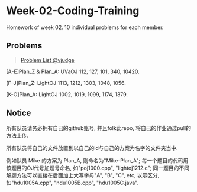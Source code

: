 # Week-02-Coding-Training
Homework of week 02. 10 individual problems for each member.

## Problems
>[Problem List @vjudge](http://acm.hust.edu.cn/vjudge/contest/view.action?cid=113422#overview)

[A-E]Plan_Z & Plan_A: UVaOJ 112, 127, 101, 340, 10420.

[F-J]Plan_Z: LightOJ 1113, 1212, 1303, 1048, 1056.

[K-O]Plan_A: LightOJ 1002, 1019, 1099, 1174, 1379.


## Notice
所有队员请务必拥有自己的github账号, 并且folk此repo, 将自己的作业通过pull的方法上传.

所有队员将自己的文件放置到以自己的id与自己的方案为名字的文件夹当中.

例如队员 Mike 的方案为 Plan_A, 则命名为"Mike-Plan_A"; 每一个题目的代码用该题目的OJ代号加题号命名, 如"poj1000.cpp", "lightoj1212.c"; 同一题目的不同解题方法可以直接在后面加上大写字母"A", "B", "C", etc, 以示区分, 如"hdu1005A.cpp", "hdu1005B.cpp", "hdu1005C.java".

